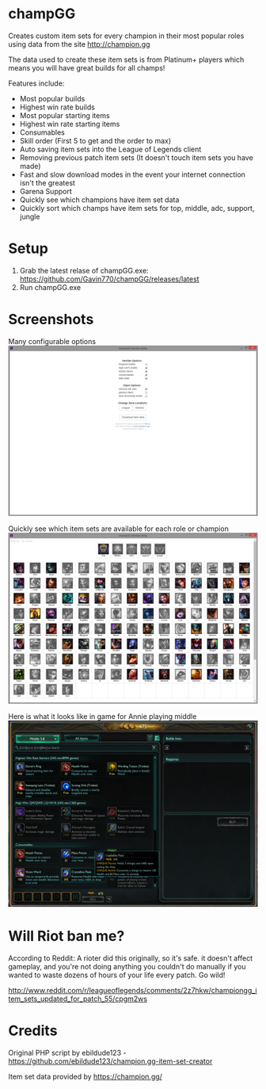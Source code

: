 # champGG
Creates custom item sets for every champion in their most popular roles using data from the site http://champion.gg

The data used to create these item sets is from Platinum+ players which means you will have great builds for all champs!

Features include:
* Most popular builds
* Highest win rate builds
* Most popular starting items
* Highest win rate starting items
* Consumables
* Skill order (First 5 to get and the order to max)
* Auto saving item sets into the League of Legends client
* Removing previous patch item sets (It doesn't touch item sets you have made)
* Fast and slow download modes in the event your internet connection isn't the greatest
* Garena Support
* Quickly see which champions have item set data
* Quickly sort which champs have item sets for top, middle, adc, support, jungle

# Setup

1. Grab the latest relase of champGG.exe: https://github.com/Gavin770/champGG/releases/latest
2. Run champGG.exe

# Screenshots
Many configurable options
![Alt text](screenshot1.png?raw=true "Main Menu")

Quickly see which item sets are available for each role or champion
![Alt text](screenshot2.png?raw=true "Champion Data")

Here is what it looks like in game for Annie playing middle
![Alt text](screenshot3.png?raw=true "Ingame View")

# Will Riot ban me?

According to Reddit: A rioter did this originally, so it's safe. it doesn't affect gameplay, and you're not doing anything you couldn't do manually if you wanted to waste dozens of hours of your life every patch. Go wild!

http://www.reddit.com/r/leagueoflegends/comments/2z7hkw/championgg_item_sets_updated_for_patch_55/cpgm2ws

# Credits

Original PHP script by ebildude123 - https://github.com/ebildude123/champion.gg-item-set-creator

Item set data provided by https://champion.gg/